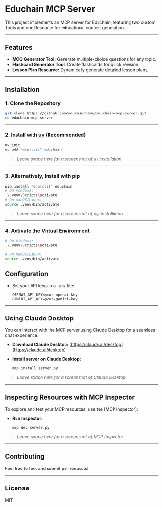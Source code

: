 # Educhain MCP Server

This project implements an MCP server for Educhain, featuring two custom Tools and one Resource for educational content generation.

---

## Features

- **MCQ Generator Tool:** Generate multiple-choice questions for any topic.
- **Flashcard Generator Tool:** Create flashcards for quick revision.
- **Lesson Plan Resource:** Dynamically generate detailed lesson plans.

---

## Installation

### 1. Clone the Repository

```sh
git clone https://github.com/yourusername/educhain-mcp-server.git
cd educhain-mcp-server
```

---

### 2. Install with [uv](https://github.com/astral-sh/uv) (Recommended)

```sh
uv init
uv add "mcp[cli]" educhain
```

> _Leave space here for a screenshot of uv installation_

---

### 3. Alternatively, Install with pip

```sh
pip install "mcp[cli]" educhain
# On Windows:
.\.venv\Scripts\activate
# On macOS/Linux:
source .venv/bin/activate

```

> _Leave space here for a screenshot of pip installation_

---

### 4. Activate the Virtual Environment

```sh
# On Windows:
.\.venv\Scripts\activate

# On macOS/Linux:
source .venv/bin/activate
```
## Configuration

- Set your API keys in a `.env` file:
  ```
  OPENAI_API_KEY=your-openai-key
  GEMINI_API_KEY=your-gemini-key
  ```

---


## Using Claude Desktop

You can interact with the MCP server using Claude Desktop for a seamless chat experience.

- **Download Claude Desktop:** [https://claude.ai/desktop](https://claude.ai/desktop)

- **Install server on Claude Desktop:**
  ```sh
  mcp install server.py
  ```
> _Leave space here for a screenshot of Claude Desktop_

---

## Inspecting Resources with MCP Inspector

To explore and test your MCP resources, use the [MCP Inspector]:
- **Run Inspector:**
  ```sh
  mcp dev server.py
  ```

> _Leave space here for a screenshot of MCP Inspector_

---

## Contributing

Feel free to fork and submit pull requests!

---

## License

MIT
